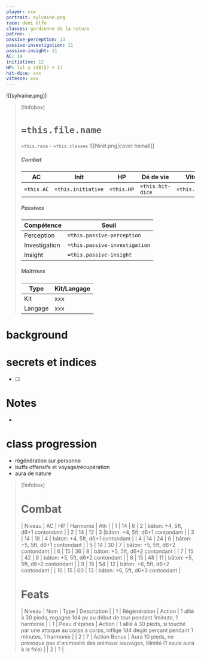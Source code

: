 ```yaml
---
player: xxx
portrait: sylvaine.png
race: demi elfe
classes: gardienne de la nature
patron: -
passive-perception: 13
passive-investigation: 11
passive-insight: 11
AC: 14
initiative: 12
HP: lvl x (d8(5) + 1)
hit-dice: xxx
vitesse: xxx
---
```

![[sylvaine.png]]

> [!infobox] 
> # `=this.file.name`
> `=this.race` - `=this.classes` 
> ![[Nirel.png|cover hsmall]] 
> ##### Combat
> | AC | Init | HP | Dé de vie | Vitesse | 
> | --- | --- | --- | --- | --- |
> | `=this.AC` | `=this.initiative` | `=this.HP` | `=this.hit-dice` | `=this.vitesse` |
> ##### Passives
> | Compétence | Seuil |
> | --- | --- |
> | Perception | `=this.passive-perception` |
> | Investigation | `=this.passive-investigation` |
> | Insight | `=this.passive-insight` |
> ##### Maîtrises
> | Type | Kit/Langage |
> | --- | --- |
> | Kit | xxx |
> | Langage | xxx |

# background

# secrets et indices
- [ ] 

# Notes
- 

# class progression

- régénération sur personne
- buffs offensifs et voyage/récupération
- aura de nature

> [!infobox]
> # Combat
> | Niveau | AC | HP | Harmonie | Atk |
> | 1 | 14 | 6 | 2 | bâton: +4, 5ft, d6+1 contondant |
> | 2 | 14 | 12 | 3 |bâton: +4, 5ft, d6+1 contondant |
> | 3 | 14 | 18 | 4 | bâton: +4, 5ft, d6+1 contondant |
> | 4 | 14 | 24 | 6 | bâton: +5, 5ft, d6+1 contondant |
> | 5 | 14 | 30 | 7 | bâton: +5, 5ft, d6+2 contondant |
> | 6 | 15 | 36 | 8 | bâton: +5, 5ft, d6+2 contondant |
> | 7 | 15 | 42 | 9 | bâton: +5, 5ft, d6+2 contondant |
> | 8 | 15 | 48 | 11 | bâton: +5, 5ft, d6+2 contondant |
> | 9 | 15 | 54 | 12 | bâton: +6, 5ft, d6+2 contondant |
> | 10 | 15 | 60 | 13 | bâton: +6, 5ft, d6+3 contondant |
> # Feats
> | Niveau | Nom | Type | Description |
> | 1 | Régénération | Action | 1 allié à 30 pieds, regagne 1d4 pv au début de tour pendant 1minute, 1 harmonie |
> | 1 | Peau d'épines | Action | 1 allié à 30 pieds, si touché par une attaque au corps à corps, inflige 1d4 dégât perçant pendant 1 minutes, 1 harmonie |
> | 2 | ? | Action Bonus | Aura 10 pieds, ne provoque pas d'animosité des animaux sauvages, illimité (1 seule aura à la fois) |
> | 2 | ? | 

